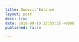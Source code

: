 ```yaml
---
title: Domicil'Enfance
layout: post
desc: true
date: 2018-09-10 13:53:25 +0000
published: false

---
```

